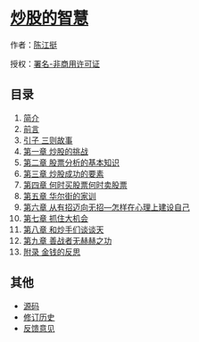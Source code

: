 # [炒股的智慧]()

作者：[陈江挺](https://book.douban.com/subject/1182173/)

授权：<a rel="license" href="http://creativecommons.org/licenses/by-nc/4.0/">署名-非商用许可证</a>

## 目录
1. [简介](#README)
1. [前言](#docs/preface)
1. [引子 三则故事](#docs/introduction)
1. [第一章 炒股的挑战](#docs/the-challenge-of-trading-stocks)
1. [第二章 股票分析的基本知识](#docs/basic-knowledge-of-stock-analysis)
1. [第三章 炒股成功的要素](#docs/elements-of-success)
1. [第四章 何时买股票何时卖股票](#docs/when-to-buy-stocks-and-when-to-sell)
1. [第五章 华尔街的家训](#docs/wall-street-family-motto)
1. [第六章 从有招迈向无招—怎样在心理上建设自己](#docs/moving-from-trick-to-no-trick)
1. [第七章 抓住大机会](#docs/seizing-big-opportunities)
1. [第八章 和炒手们谈谈天](#docs/talking-to-the-investors)
1. [第九章 善战者无赫赫之功](#docs/a-good-warrior-has-no-great-achievements)
1. [附录 金钱的反思](#docs/reflections-on-money)


## 其他
- [源码](https://github.com/codeyu/the-wisdom-of-trade-stocks)
- [修订历史](https://github.com/codeyu/the-wisdom-of-trade-stocks/commits/master)
- [反馈意见](https://github.com/codeyu/the-wisdom-of-trade-stocks/issues)
